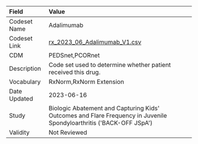 |Field        |Value                                                                                                               |
|:------------|:-------------------------------------------------------------------------------------------------------------------|
|Codeset Name |Adalimumab                                                                                                          |
|Codeset Link |[rx_2023_06_Adalimumab_V1.csv](https://github.com/PEDSnet/Variable-Dictionary/blob/main/drugs/rx_2023_06_Adalimumab_V1.csv.csv)|
|CDM          |PEDSnet,PCORnet                                                                                                     |
|Description  |Code set used to determine whether patient received this drug.                                                      |
|Vocabulary   |RxNorm,RxNorm Extension                                                                                             |
|Date Updated |2023-06-16                                                                                                          |
|Study        |Biologic Abatement and Capturing Kids' Outcomes and Flare Frequency in Juvenile Spondyloarthritis ('BACK-OFF JSpA') |
|Validity     |Not Reviewed                                                                                                        |
